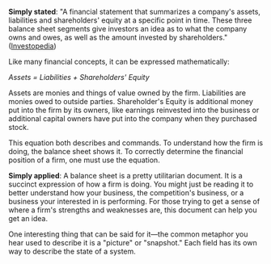 **Simply stated**: "A financial statement that summarizes a company's assets, liabilities and shareholders' equity at a specific point in time. These three balance sheet segments give investors an idea as to what the company owns and owes, as well as the amount invested by shareholders." ([Investopedia](http://www.investopedia.com/terms/b/balancesheet.asp))

Like many financial concepts, it can be expressed mathematically:

*Assets = Liabilities + Shareholders' Equity*

Assets are monies and things of value owned by the firm. Liabilities are monies owed to outside parties. Shareholder's Equity is additional money put into the firm by its owners, like earnings reinvested into the business or additional capital owners have put into the company when they purchased stock.  

This equation both describes and commands. To understand how the firm is doing, the balance sheet shows it. To correctly determine the financial position of a firm, one must use the equation.

**Simply applied**: A balance sheet is a pretty utilitarian document. It is a succinct expression of how a firm is doing. You might just be reading it to better understand how your business, the competition's business, or a business your interested in is performing. For those trying to get a sense of where a firm's strengths and weaknesses are, this document can help you get an idea.

One interesting thing that can be said for it—the common metaphor you hear used to describe it is a "picture" or "snapshot." Each field has its own way to describe the state of a system.
